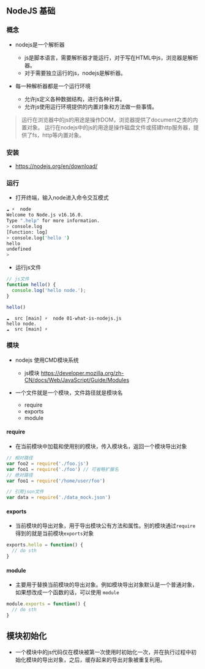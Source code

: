 ## NodeJS 基础

### 概念

- nodejs是一个解析器
  - js是脚本语言，需要解析器才能运行，对于写在HTML中js，浏览器是解析器。
  - 对于需要独立运行的js，nodejs是解析器。

- 每一种解析器都是一个运行环境
  - 允许js定义各种数据结构，进行各种计算。
  - 允许js使用运行环境提供的内置对象和方法做一些事情。

> 运行在浏览器中的js的用途是操作DOM，浏览器提供了document之类的内置对象。
> 运行在nodejs中的js的用途是操作磁盘文件或搭建http服务器，提供了fs，http等内置对象。

### 安装

- https://nodejs.org/en/download/ 

### 运行

- 打开终端，输入node进入命令交互模式

```bash
☁ ⚡  node    
Welcome to Node.js v16.16.0.
Type ".help" for more information.
> console.log
[Function: log]
> console.log('hello ')
hello 
undefined
> 
```

- 运行js文件

```js
// js文件
function hello() {
  console.log('hello node.');
}

hello()
```

```
☁  src [main] ⚡  node 01-what-is-nodejs.js 
hello node.
☁  src [main] ⚡  
```

### 模块

- nodejs 使用CMD模块系统 
  - js模块 https://developer.mozilla.org/zh-CN/docs/Web/JavaScript/Guide/Modules 

- 一个文件就是一个模块，文件路径就是模块名
  - require
  - exports 
  - module

#### require 

- 在当前模块中加载和使用别的模块，传入模块名，返回一个模块导出对象

```js
// 相对路径
var foo2 = require('./foo.js') 
var foo1 = require('./foo') // 可省略扩展名
// 绝对路径
var foo1 = require('/home/user/foo') 

// 引用json文件
var data = require('./data_mock.json')
```

#### exports 

- 当前模块的导出对象，用于导出模块公有方法和属性。别的模块通过`require`得到的就是当前模块`exports`对象

```js
exports.hello = function() {
  // do sth
}
```

#### module 

- 主要用于替换当前模块的导出对象。例如模块导出对象默认是一个普通对象，如果想改成一个函数的话，可以使用 `module`

```js
module.exports = function() {
  // do sth
}
```

## 模块初始化

- 一个模块中的js代码仅在模块被第一次使用时初始化一次，并在执行过程中初始化模块的导出对象，之后，缓存起来的导出对象被重复利用。

